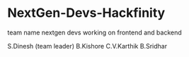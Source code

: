 # NextGen-Devs-Hackfinity
team name nextgen devs
working on frontend and backend 

S.Dinesh (team leader)
B.Kishore
C.V.Karthik
B.Sridhar
